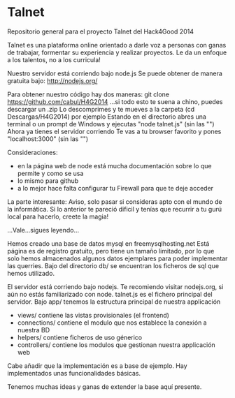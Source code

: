 Talnet
=======

Repositorio general para el proyecto Talnet del Hack4Good 2014

Talnet es una plataforma online orientado a darle voz a personas con ganas de trabajar, formentar su experiencia y realizar proyectos.
Le da un enfoque a los talentos, no a los curricula!

Nuestro servidor está corriendo bajo node.js
Se puede obtener de manera gratuita bajo: http://nodejs.org/

Para obtener nuestro código hay dos maneras:
git clone https://github.com/cabul/H4G2014
...si todo esto te suena a chino, puedes descargar un .zip
Lo descomprimes y te mueves a la carpeta
(cd Descargas/H4G2014) por ejemplo
Estando en el directorio abres una terminal o un prompt de Windows y ejecutas
"node talnet.js" (sin las "")
Ahora ya tienes el servidor corriendo
Te vas a tu browser favorito y pones "localhost:3000" (sin las "")

Consideraciones:
- en la página web de node está mucha documentación sobre lo que permite y como se usa
- lo mismo para github
- a lo mejor hace falta configurar tu Firewall para que te deje acceder

La parte interesante:
Aviso, solo pasar si consideras apto con el mundo de la informática.
Si lo anterior te pareció dificil y tenías que recurrir a tu gurú local para hacerlo, creete la magia!

...Vale...sigues leyendo...

Hemos creado una base de datos mysql en freemysqlhosting.net
Está página es de registro gratuito, pero tiene un tamaño limitado, por lo que solo hemos almacenados algunos datos ejemplares para poder implementar las querries.
Bajo del directorio db/ se encuentran los ficheros de sql que hemos utilizado.

El servidor está corriendo bajo nodejs.
Te recomiendo visitar nodejs.org, si aún no estás familiarizado con node.
talnet.js es el fichero principal del servidor.
Bajo app/ tenemos la estructura principal de nuestra applicación
 - views/ contiene las vistas provisionales (el frontend)
 - connections/ contiene el modulo que nos establece la conexión a nuestra BD
 - helpers/ contiene ficheros de uso génerico
 - controllers/ contiene los modulos que gestionan nuestra applicación web

Cabe añadir que la implementación es a base de ejemplo.
Hay implementados unas funcionalidades básicas.

Tenemos muchas ideas y ganas de extender la base aquí presente.
